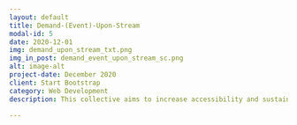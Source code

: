 ```yaml
---
layout: default
title: Demand-(Event)-Upon-Stream
modal-id: 5
date: 2020-12-01
img: demand_upon_stream_txt.png
img_in_post: demand_event_upon_stream_sc.png
alt: image-alt
project-date: December 2020
client: Start Bootstrap
category: Web Development
description: This collective aims to increase accessibility and sustainability of the Arts, Culture and Knowledge, hence practical and viable methods of demand exposition for their future experiences, they would like to be part of. <br><br> Audience can demand a performance upon a listen/stream or , eg. a concert. <p><strong><a href="https://www.youtube.com/watch?v=sKhhBP57Tzc" target="_blank"> Linked here</a></strong>  is a screen recording of an app, recently developed and shared with Spotify, Bandcamp, Soundcloud and Resonate.is. <br><br> Hence, this is made to demonstrate the concept and its viability and our approach was an act of encouragement, for the potential enabler platforms for such integration and interaction to further care about the artists with practical solutions. <br><br> </p>

---
```

